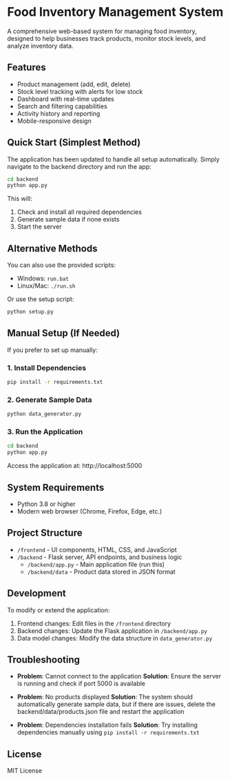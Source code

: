 # Food Inventory Management System

A comprehensive web-based system for managing food inventory, designed to help businesses track products, monitor stock levels, and analyze inventory data.

## Features

- Product management (add, edit, delete)
- Stock level tracking with alerts for low stock
- Dashboard with real-time updates
- Search and filtering capabilities
- Activity history and reporting
- Mobile-responsive design

## Quick Start (Simplest Method)

The application has been updated to handle all setup automatically. Simply navigate to the backend directory and run the app:

```bash
cd backend
python app.py
```

This will:
1. Check and install all required dependencies
2. Generate sample data if none exists
3. Start the server

## Alternative Methods

You can also use the provided scripts:
- Windows: `run.bat`
- Linux/Mac: `./run.sh`

Or use the setup script:
```bash
python setup.py
```

## Manual Setup (If Needed)

If you prefer to set up manually:

### 1. Install Dependencies

```bash
pip install -r requirements.txt
```

### 2. Generate Sample Data

```bash
python data_generator.py
```

### 3. Run the Application

```bash
cd backend
python app.py
```

Access the application at: http://localhost:5000

## System Requirements

- Python 3.8 or higher
- Modern web browser (Chrome, Firefox, Edge, etc.)

## Project Structure

- `/frontend` - UI components, HTML, CSS, and JavaScript
- `/backend` - Flask server, API endpoints, and business logic
  - `/backend/app.py` - Main application file (run this)
  - `/backend/data` - Product data stored in JSON format

## Development

To modify or extend the application:

1. Frontend changes: Edit files in the `/frontend` directory
2. Backend changes: Update the Flask application in `/backend/app.py`
3. Data model changes: Modify the data structure in `data_generator.py`

## Troubleshooting

- **Problem**: Cannot connect to the application
  **Solution**: Ensure the server is running and check if port 5000 is available

- **Problem**: No products displayed
  **Solution**: The system should automatically generate sample data, but if there are issues, delete the backend/data/products.json file and restart the application

- **Problem**: Dependencies installation fails
  **Solution**: Try installing dependencies manually using `pip install -r requirements.txt`

## License

MIT License 